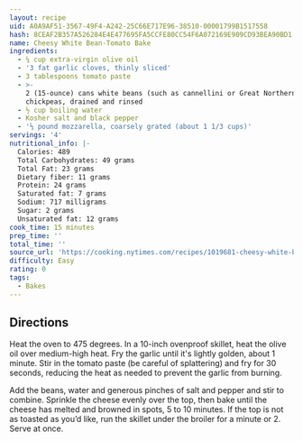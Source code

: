 ```yaml
---
layout: recipe
uid: A0A9AF51-3567-49F4-A242-25C66E717E96-38510-00001799B1517558
hash: 8CEAF2B357A526284E4E477695FA5CCFE80CC54F6A072169E909CD93BEA90BD1
name: Cheesy White Bean-Tomato Bake
ingredients:
  - ¼ cup extra-virgin olive oil
  - '3 fat garlic cloves, thinly sliced'
  - 3 tablespoons tomato paste
  - >-
    2 (15-ounce) cans white beans (such as cannellini or Great Northern) or
    chickpeas, drained and rinsed
  - ½ cup boiling water
  - Kosher salt and black pepper
  - '⅓ pound mozzarella, coarsely grated (about 1 1/3 cups)'
servings: '4'
nutritional_info: |-
  Calories: 489
  Total Carbohydrates: 49 grams
  Total Fat: 23 grams
  Dietary fiber: 11 grams
  Protein: 24 grams
  Saturated fat: 7 grams
  Sodium: 717 milligrams
  Sugar: 2 grams
  Unsaturated fat: 12 grams
cook_time: 15 minutes
prep_time: ''
total_time: ''
source_url: 'https://cooking.nytimes.com/recipes/1019681-cheesy-white-bean-tomato-bake'
difficulty: Easy
rating: 0
tags:
  - Bakes
---
```


## Directions

Heat the oven to 475 degrees. In a 10-inch ovenproof skillet, heat the olive oil over medium-high heat. Fry the garlic until it's lightly golden, about 1 minute. Stir in the tomato paste (be careful of splattering) and fry for 30 seconds, reducing the heat as needed to prevent the garlic from burning.

Add the beans, water and generous pinches of salt and pepper and stir to combine. Sprinkle the cheese evenly over the top, then bake until the cheese has melted and browned in spots, 5 to 10 minutes. If the top is not as toasted as you’d like, run the skillet under the broiler for a minute or 2. Serve at once.
